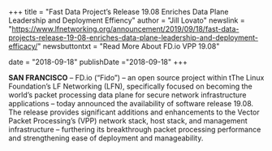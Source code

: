 +++
title = "Fast Data Project’s Release 19.08 Enriches Data Plane Leadership and Deployment Effiency"
author = "Jill Lovato"
newslink = "https://www.lfnetworking.org/announcement/2019/09/18/fast-data-projects-release-19-08-enriches-data-plane-leadership-and-deployment-efficacy/"
newsbuttontxt = "Read More About FD.io VPP 19.08"

date = "2018-09-18"
publishDate ="2018-09-18"
+++

**SAN FRANCISCO** –  FD.io (“Fido”) – an open source project within tThe Linux Foundation’s
LF Networking (LFN), specifically focused on becoming the world’s packet processing data plane for
secure network infrastructure applications – today announced the availability of software release 19.08.
The release provides significant additions and enhancements to the Vector Packet Processing’s (VPP) network
stack, host stack, and management infrastructure – furthering its breakthrough packet processing performance
and strengthening ease of deployment and manageability.
